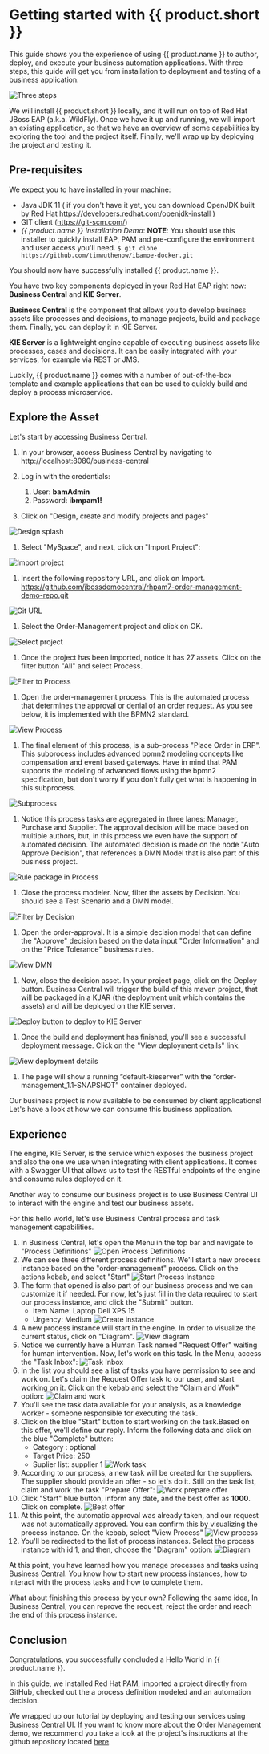 # Getting started with {{ product.short }}

This guide shows you the experience of using {{ product.name }} to author, deploy, and execute your business automation applications. With three steps, this guide will get you from installation to deployment and testing of a business application:

![Three steps](../99_images/business_automation/order_management/01_try/3-steps.png)

We will install {{ product.short }} locally, and it will run on top of Red Hat JBoss EAP (a.k.a. WildFly). Once we have it up and running, we will import an existing application, so that we have an overview of some capabilities by exploring the tool and the project itself. Finally, we'll wrap up by deploying the project and testing it. 

## Pre-requisites

We expect you to have installed in your machine:

* Java JDK 11 ( if you don't have it yet, you can download OpenJDK built by Red Hat https://developers.redhat.com/openjdk-install )
* GIT client (https://git-scm.com/)
* *{{ product.name }} Installation Demo*:
  **NOTE**: You should use this installer to quickly install EAP, PAM and pre-configure the environment and user access you'll need.
  `$ git clone https://github.com/timwuthenow/ibamoe-docker.git`

You should now have successfully installed {{ product.name }}.

You have two key components deployed in your Red Hat EAP right now: **Business Central** and **KIE Server**. 

**Business Central** is the component that allows you to develop business assets like processes and decisions, to manage projects, build and package them. Finally, you can deploy it in KIE Server.

**KIE Server** is a lightweight engine capable of executing business assets like processes, cases and decisions. It can be easily integrated with your services, for example via REST or JMS.

Luckily, {{ product.name }} comes with a number of out-of-the-box template and example applications that can be used to quickly build and deploy a process microservice.

## Explore the Asset

Let's start by accessing Business Central.

1. In your browser, access Business Central by navigating to http://localhost:8080/business-central
1. Log in with the credentials:
   1. User: **bamAdmin**
   1. Password: **ibmpam1!**

1. Click on "Design, create and modify projects and pages"

![Design splash](../99_images/business_automation/order_management/01_try/pam-hw-1.png)

1. Select "MySpace", and next, click on "Import Project":

![Import project](../99_images/business_automation/order_management/01_try/pam-hw-2.png)

1. Insert the following repository URL, and click on Import.
https://github.com/jbossdemocentral/rhpam7-order-management-demo-repo.git

![Git URL](../99_images/business_automation/order_management/01_try/pam-hw-3.png)

1. Select the Order-Management project and click on OK.

![Select project](../99_images/business_automation/order_management/01_try/pam-hw-4.png)

1. Once the project has been imported, notice it has 27 assets. Click on the filter button "All" and select Process.

![Filter to Process](../99_images/business_automation/order_management/01_try/pam-hw-5.png)

1. Open the order-management process. This is the automated process that determines the approval or denial of an order request. As you see below, it is implemented with the BPMN2 standard.

![View Process](../99_images/business_automation/order_management/01_try/pam-hw-6.png)

1. The final element of this process, is a sub-process "Place Order in ERP". This subprocess includes advanced bpmn2 modeling concepts like compensation and event based gateways. Have in mind that PAM supports the modeling of advanced flows using the bpmn2 specification, but don't worry if you don't fully get what is happening in this subprocess.

![Subprocess](../99_images/business_automation/order_management/01_try/pam-hw-7.png)

1. Notice this process tasks are aggregated in three lanes: Manager, Purchase and Supplier. The approval decision will be made based on multiple authors, but, in this process we even have the support of automated decision. The automated decision is made on the node "Auto Approve Decision", that references a DMN Model that is also part of this business project.

![Rule package in Process](../99_images/business_automation/order_management/01_try/pam-hw-8.png)

1. Close the process modeler. Now, filter the assets by Decision. You should see a Test Scenario and a DMN model.

![Filter by Decision](../99_images/business_automation/order_management/01_try/pam-hw-9.png)

1. Open the order-approval. It is a simple decision model that can define the "Approve" decision based on the data input "Order Information" and on the "Price Tolerance" business rules.

![View DMN](../99_images/business_automation/order_management/01_try/pam-hw-10.png)

1. Now, close the decision asset. In your project page, click on the Deploy button. Business Central will trigger the build of this maven project, that will be packaged in a KJAR (the deployment unit which contains the assets) and will be deployed on the KIE server.

![Deploy button to deploy to KIE Server](../99_images/business_automation/order_management/01_try/pam-hw-11.png)

1. Once the build and deployment has finished, you'll see a successful deployment message. Click on the "View deployment details" link.

![View deployment details](../99_images/business_automation/order_management/01_try/pam-hw-12.png)

1. The page will show a running “default-kieserver” with the “order-management_1.1-SNAPSHOT” container deployed.

Our business project is now available to be consumed by client applications! Let's have a look at how we can consume this business application.

## Experience

The engine, KIE Server, is the service which exposes the business project and also the one we use when integrating with client applications. It comes with a Swagger UI that allows us to test the RESTful endpoints of the engine and consume rules deployed on it. 

Another way to consume our business project is to use Business Central UI to interact with the engine and test our business assets.

For this hello world, let's use Business Central process and task management capabilities.

1. In Business Central, let's open the Menu in the top bar and navigate to "Process Definitions"
    ![Open Process Definitions](../99_images/business_automation/order_management/01_try/pam-hw-13.png)
1. We can see three different process definitions. We'll start a new process instance based on the "order-management" process. Click on the actions kebab, and select "Start"
    ![Start Process Instance](../99_images/business_automation/order_management/01_try/pam-hw-14.png)
1. The form that opened is also part of our business process and we can customize it if needed. For now, let's just fill in the data required to start our process instance, and click the "Submit" button.
   * Item Name: Laptop Dell XPS 15
   * Urgency: Medium
    ![Create instance](../99_images/business_automation/order_management/01_try/pam-hw-15.png)
1. A new process instance will start in the engine. In order to visualize the current status, click on "Diagram".
    ![View diagram](../99_images/business_automation/order_management/01_try/pam-hw-16.png)
1. Notice we currently have a Human Task named "Request Offer" waiting for human intervention. Now, let's work on this task. In the Menu, access the "Task Inbox":
    ![Task Inbox](../99_images/business_automation/order_management/01_try/pam-hw-17.png)
1. In the list you should see a list of tasks you have permission to see and work on. Let's claim the Request Offer task to our user, and start working on it. Click on the kebab and select the "Claim and Work" option: 
    ![Claim and work](../99_images/business_automation/order_management/01_try/pam-hw-18.png)
1. You'll see the task data available for your analysis, as a knowledge worker - someone responsible for executing the task. 
1. Click on the blue "Start" button to start working on the task.Based on this offer, we'll define our reply. Inform the following data and click on the blue "Complete" button:
   * Category : optional
   * Target Price: 250
   * Suplier list: supplier 1
    ![Work task](../99_images/business_automation/order_management/01_try/pam-hw-19.png)
1. According to our process, a new task will be created for the suppliers. The supplier should provide an offer - so let's do it. Still on the task list, claim and work the task "Prepare Offer":
    ![Work prepare offer](../99_images/business_automation/order_management/01_try/pam-hw-20.png)
1. Click "Start" blue button, inform any date, and the best offer as **1000**. Click on complete.
    ![Best offer](../99_images/business_automation/order_management/01_try/pam-hw-21.png)
1. At this point, the automatic approval was already taken, and our request was not automatically approved. You can confirm this by visualizing the process instance. On the kebab, select "View Process"
    ![View process](../99_images/business_automation/order_management/01_try/pam-hw-22.png)
1. You'll be redirected to the list of process instances. Select the process instance with id 1, and then, choose the "Diagram" option:
    ![Diagram](../99_images/business_automation/order_management/01_try/pam-hw-23.png)

At this point, you have learned how you manage processes and tasks using Business Central. You know how to start new process instances, how to interact with the process tasks and how to complete them.

What about finishing this process by your own? Following the same idea, In Business Central, you can reprove the request, reject the order and reach the end of this process instance.

## Conclusion

Congratulations, you successfully concluded a Hello World in {{ product.name }}.

In this guide, we installed Red Hat PAM, imported a project directly from GitHub, checked out the a process definition modeled and an automation decision.

We wrapped up our tutorial by deploying and testing our services using Business Central UI. If you want to know more about the Order Management demo, we recommend you take a look at the project's instructions at the github repository located [here](https://github.com/jbossdemocentral/rhpam7-order-management-demo-repo).
